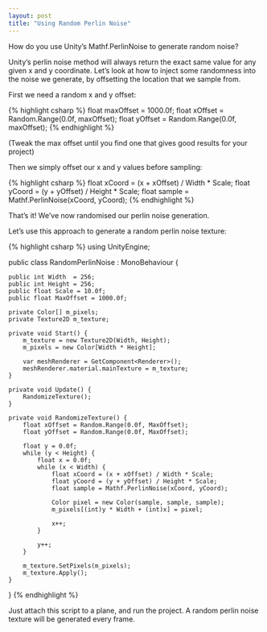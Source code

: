 ```yaml
---
layout: post
title: "Using Random Perlin Noise"
---
```


How do you use Unity’s Mathf.PerlinNoise to generate random noise?

Unity’s perlin noise method will always return the exact same value for any given x and y coordinate. Let’s look at how to inject some randomness into the noise we generate, by offsetting the location that we sample from.

First we need a random x and y offset:

{% highlight csharp %}
float maxOffset = 1000.0f;
float xOffset = Random.Range(0.0f, maxOffset);
float yOffset = Random.Range(0.0f, maxOffset);
{% endhighlight %}

(Tweak the max offset until you find one that gives good results for your project)

Then we simply offset our x and y values before sampling:

{% highlight csharp %}
float xCoord = (x + xOffset) / Width * Scale;
float yCoord = (y + yOffset) / Height * Scale;
float sample = Mathf.PerlinNoise(xCoord, yCoord);
{% endhighlight %}

That’s it! We’ve now randomised our perlin noise generation.

Let’s use this approach to generate a random perlin noise texture:

{% highlight csharp %}
using UnityEngine;

public class RandomPerlinNoise : MonoBehaviour {

    public int Width  = 256;
    public int Height = 256;
    public float Scale = 10.0f;
    public float MaxOffset = 1000.0f;

    private Color[] m_pixels;
    private Texture2D m_texture;

    private void Start() {
        m_texture = new Texture2D(Width, Height);
        m_pixels = new Color[Width * Height];

        var meshRenderer = GetComponent<Renderer>();
        meshRenderer.material.mainTexture = m_texture;
    }

    private void Update() {
        RandomizeTexture();
    }

    private void RandomizeTexture() {
        float xOffset = Random.Range(0.0f, MaxOffset);
        float yOffset = Random.Range(0.0f, MaxOffset);

        float y = 0.0f;
        while (y < Height) {
            float x = 0.0f;
            while (x < Width) {
                float xCoord = (x + xOffset) / Width * Scale;
                float yCoord = (y + yOffset) / Height * Scale;
                float sample = Mathf.PerlinNoise(xCoord, yCoord);

                Color pixel = new Color(sample, sample, sample);
                m_pixels[(int)y * Width + (int)x] = pixel;

                x++;
            }

            y++;
        }

        m_texture.SetPixels(m_pixels);
        m_texture.Apply();
    }
}
{% endhighlight %}

Just attach this script to a plane, and run the project. A random perlin noise texture will be generated every frame.
